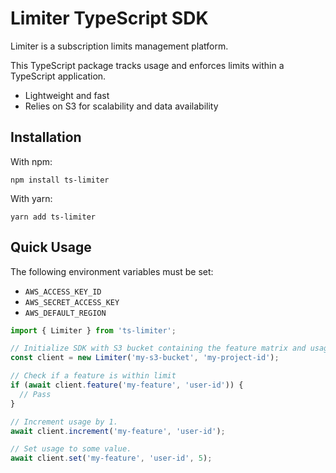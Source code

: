 # Limiter TypeScript SDK

Limiter is a subscription limits management platform.

This TypeScript package tracks usage and enforces limits within a TypeScript application.

- Lightweight and fast
- Relies on S3 for scalability and data availability

## Installation

With npm:

```
npm install ts-limiter
```

With yarn:

```
yarn add ts-limiter
```

## Quick Usage

The following environment variables must be set:

- `AWS_ACCESS_KEY_ID`
- `AWS_SECRET_ACCESS_KEY`
- `AWS_DEFAULT_REGION`

```typescript
import { Limiter } from 'ts-limiter';

// Initialize SDK with S3 bucket containing the feature matrix and usage tracking data
const client = new Limiter('my-s3-bucket', 'my-project-id');

// Check if a feature is within limit
if (await client.feature('my-feature', 'user-id')) {
  // Pass
}

// Increment usage by 1.
await client.increment('my-feature', 'user-id');

// Set usage to some value.
await client.set('my-feature', 'user-id', 5);
```
